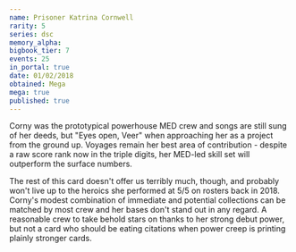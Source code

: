 ```yaml
---
name: Prisoner Katrina Cornwell
rarity: 5
series: dsc
memory_alpha:
bigbook_tier: 7
events: 25
in_portal: true
date: 01/02/2018
obtained: Mega
mega: true
published: true
---
```


Corny was the prototypical powerhouse MED crew and songs are still sung of her deeds, but "Eyes open, Veer" when approaching her as a project from the ground up. Voyages remain her best area of contribution - despite a raw score rank now in the triple digits, her MED-led skill set will outperform the surface numbers.

The rest of this card doesn't offer us terribly much, though, and probably won't live up to the heroics she performed at 5/5 on rosters back in 2018. Corny's modest combination of immediate and potential collections can be matched by most crew and her bases don't stand out in any regard. A reasonable crew to take behold stars on thanks to her strong debut power, but not a card who should be eating citations when power creep is printing plainly stronger cards.
